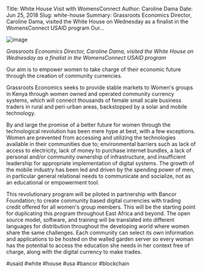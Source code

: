 Title: White House Visit with WomensConnect
Author: Caroline Dama
Date: Jun 25, 2018
Slug: white-house
Summary: Grassroots Economics Director, Caroline Dama, visited the White
House on Wednesday as a finalist in the WomensConnect USAID program
Our...

![image](images/blog/white-house1.webp)

_Grassroots Economics Director, Caroline Dama, visited the White House
on Wednesday as a finalist in the WomensConnect USAID program_

Our aim is to empower women to take charge of their economic future
through the creation of community currencies.

Grassroots Economics seeks to provide stable markets to Women's groups
in Kenya through women owned and operated community currency systems,
which will connect thousands of female small scale business traders in
rural and peri-urban areas, backstopped by a solar and mobile
technology.

By and large the promise of a better future for women through the
technological revolution has been mere hype at best, with a few
exceptions. Women are prevented from accessing and utilizing the
technologies available in their communities due to; environmental
barriers such as lack of access to electricity, lack of money to
purchase internet bundles, a lack of personal and/or community ownership
of infrastructure, and insufficient leadership for appropriate
implementation of digital systems. The growth of the mobile industry has
been led and driven by the spending power of men, in particular general
relational needs to communicate and socialize, not as an educational or
empowerment tool.

This revolutionary program will be piloted in partnership with Bancor
Foundation; to create community based digital currencies with trading
credit offered for all women's group members. This will be the starting
point for duplicating this program throughout East Africa and beyond.
The open source model, software, and training will be translated into
different languages for distribution throughout the developing world
where women share the same challenges. Each community can select its own
information and applications to be hosted on the walled garden server so
every woman has the potential to access the education she needs in her
context free of charge, along with the digital currency to make trades.

#usaid #white #house #usa #bancor #blockchain
